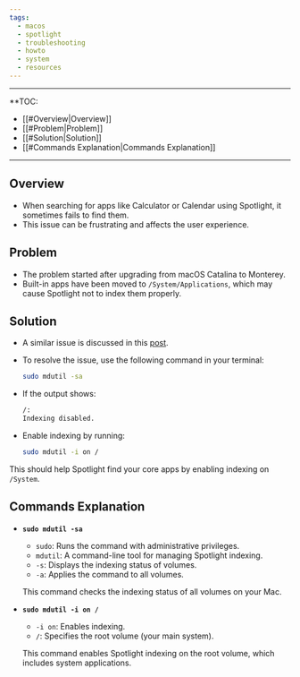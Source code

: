 ```yaml
---
tags:
  - macos
  - spotlight
  - troubleshooting
  - howto
  - system
  - resources
---
```

---
**TOC:
- [[#Overview|Overview]]
- [[#Problem|Problem]]
- [[#Solution|Solution]]
- [[#Commands Explanation|Commands Explanation]]
---
## Overview

- When searching for apps like Calculator or Calendar using Spotlight, it sometimes fails to find them.
- This issue can be frustrating and affects the user experience.

## Problem

- The problem started after upgrading from macOS Catalina to Monterey.
- Built-in apps have been moved to `/System/Applications`, which may cause Spotlight not to index them properly.

## Solution

- A similar issue is discussed in this [post](https://apple.stackexchange.com/questions/431281/spotlight-search-useless-for-basic-core-apps).
- To resolve the issue, use the following command in your terminal:

  ```zsh
  sudo mdutil -sa
  ```

- If the output shows:

  ```zsh
  /:
  Indexing disabled.
  ```

- Enable indexing by running:

  ```zsh
  sudo mdutil -i on /
  ```

This should help Spotlight find your core apps by enabling indexing on `/System`.

## Commands Explanation

- **`sudo mdutil -sa`**
    - `sudo`: Runs the command with administrative privileges.
    - `mdutil`: A command-line tool for managing Spotlight indexing.
    - `-s`: Displays the indexing status of volumes.
    - `-a`: Applies the command to all volumes.
    
    This command checks the indexing status of all volumes on your Mac.
    
- **`sudo mdutil -i on /`**
    
    - `-i on`: Enables indexing.
    - `/`: Specifies the root volume (your main system).
    
    This command enables Spotlight indexing on the root volume, which includes system applications.